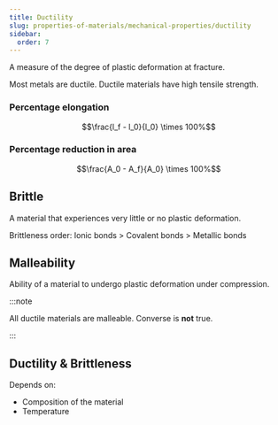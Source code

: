 ```yaml
---
title: Ductility
slug: properties-of-materials/mechanical-properties/ductility
sidebar:
  order: 7
---
```


A measure of the degree of plastic deformation at fracture.

Most metals are ductile. Ductile materials have high tensile strength.

### Percentage elongation

```math
\frac{l_f - l_0}{l_0} \times 100%
```

### Percentage reduction in area

```math
\frac{A_0 - A_f}{A_0} \times 100%
```

## Brittle

A material that experiences very little or no plastic deformation.

Brittleness order: Ionic bonds > Covalent bonds > Metallic bonds

## Malleability

Ability of a material to undergo plastic deformation under compression.

:::note

All ductile materials are malleable. Converse is **not** true.

:::

## Ductility & Brittleness

Depends on:

- Composition of the material
- Temperature
